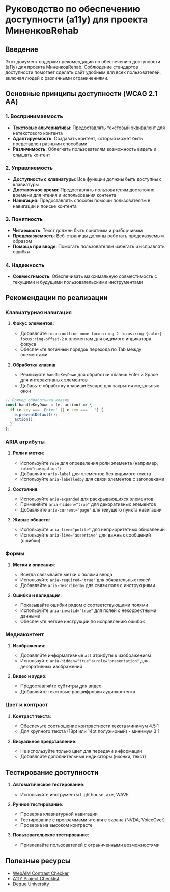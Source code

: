 # Руководство по обеспечению доступности (a11y) для проекта МиненковRehab

## Введение

Этот документ содержит рекомендации по обеспечению доступности (a11y) для проекта МиненковRehab. Соблюдение стандартов доступности помогает сделать сайт удобным для всех пользователей, включая людей с различными ограничениями.

## Основные принципы доступности (WCAG 2.1 AA)

### 1. Воспринимаемость
- **Текстовые альтернативы**: Предоставлять текстовый эквивалент для нетекстового контента
- **Адаптируемость**: Создавать контент, который может быть представлен разными способами
- **Различимость**: Облегчать пользователям возможность видеть и слышать контент

### 2. Управляемость
- **Доступность с клавиатуры**: Все функции должны быть доступны с клавиатуры
- **Достаточное время**: Предоставлять пользователям достаточно времени для чтения и использования контента
- **Навигация**: Предоставлять способы помощи пользователям в навигации и поиске контента

### 3. Понятность
- **Читаемость**: Текст должен быть понятным и разборчивым
- **Предсказуемость**: Веб-страницы должны работать предсказуемым образом
- **Помощь при вводе**: Помогать пользователям избегать и исправлять ошибки

### 4. Надежность
- **Совместимость**: Обеспечивать максимальную совместимость с текущими и будущими пользовательскими инструментами

## Рекомендации по реализации

### Клавиатурная навигация

1. **Фокус элементов**:
   - Добавляйте `focus:outline-none focus:ring-2 focus:ring-{color} focus:ring-offset-2` к элементам для видимого индикатора фокуса
   - Обеспечьте логичный порядок перехода по Tab между элементами

2. **Обработка клавиш**:
   - Реализуйте `handleKeyDown` для обработки клавиш Enter и Space для интерактивных элементов
   - Добавьте обработку клавиши Escape для закрытия модальных окон

```jsx
// Пример обработчика клавиш
const handleKeyDown = (e, action) => {
  if (e.key === 'Enter' || e.key === ' ') {
    e.preventDefault();
    action();
  }
};
```

### ARIA атрибуты

1. **Роли и метки**:
   - Используйте `role` для определения роли элемента (например, `role="navigation"`)
   - Добавляйте `aria-label` для элементов без видимого текста
   - Используйте `aria-labelledby` для связи элементов с заголовками

2. **Состояния**:
   - Используйте `aria-expanded` для раскрывающихся элементов
   - Применяйте `aria-hidden="true"` для декоративных элементов
   - Добавляйте `aria-current="page"` для текущего пункта навигации

3. **Живые области**:
   - Используйте `aria-live="polite"` для неприоритетных обновлений
   - Используйте `aria-live="assertive"` для важных сообщений (ошибки)

### Формы

1. **Метки и описания**:
   - Всегда связывайте метки с полями ввода
   - Используйте `aria-required="true"` для обязательных полей
   - Добавляйте `aria-describedby` для связи поля с инструкциями

2. **Ошибки и валидация**:
   - Показывайте ошибки рядом с соответствующими полями
   - Используйте `aria-invalid="true"` для полей с некорректными данными
   - Обеспечьте четкие инструкции по исправлению ошибок

### Медиаконтент

1. **Изображения**:
   - Добавляйте информативные `alt` атрибуты к изображениям
   - Используйте `aria-hidden="true"` и `role="presentation"` для декоративных изображений

2. **Видео и аудио**:
   - Предоставляйте субтитры для видео
   - Добавляйте текстовые расшифровки аудиоконтента

### Цвет и контраст

1. **Контраст текста**:
   - Обеспечьте соотношение контрастности текста минимум 4.5:1
   - Для крупного текста (18pt или 14pt полужирный) - минимум 3:1

2. **Визуальное представление**:
   - Не используйте только цвет для передачи информации
   - Добавляйте дополнительные индикаторы (иконки, текст)

## Тестирование доступности

1. **Автоматическое тестирование**:
   - Используйте инструменты Lighthouse, axe, WAVE

2. **Ручное тестирование**:
   - Проверка клавиатурной навигации
   - Тестирование с программами чтения с экрана (NVDA, VoiceOver)
   - Проверка на высоком контрасте

3. **Пользовательское тестирование**:
   - Привлекайте пользователей с ограниченными возможностями

## Полезные ресурсы

- [WebAIM Contrast Checker](https://webaim.org/resources/contrastchecker/)
- [A11Y Project Checklist](https://www.a11yproject.com/checklist/)
- [Deque University](https://dequeuniversity.com/) 
